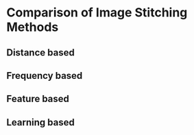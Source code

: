 # Comparison of Image Stitching Methods

## Distance based

## Frequency based

## Feature based

## Learning based

